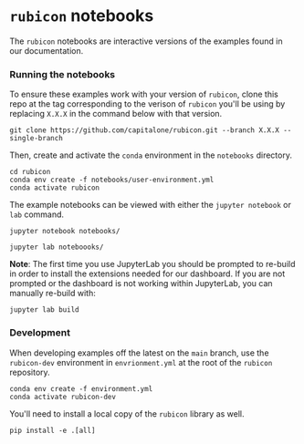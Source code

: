 # `rubicon` notebooks

The `rubicon` notebooks are interactive versions of the examples found in our
documentation.

### Running the notebooks

To ensure these examples work with your version of `rubicon`, clone this repo
at the tag corresponding to the verison of `rubicon` you'll be using by replacing
`X.X.X` in the command below with that version.

```
git clone https://github.com/capitalone/rubicon.git --branch X.X.X --single-branch
```

Then, create and activate the `conda` environment in the `notebooks` directory.

```
cd rubicon
conda env create -f notebooks/user-environment.yml
conda activate rubicon
```

The example notebooks can be viewed with either the `jupyter notebook` or `lab`
command.

```
jupyter notebook notebooks/
```

```
jupyter lab noteboooks/
```

**Note**: The first time you use JupyterLab you should be prompted to re-build
in order to install the extensions needed for our dashboard. If you are not
prompted or the dashboard is not working within JupyterLab, you can manually
re-build with:

```
jupyter lab build
```

### Development

When developing examples off the latest on the `main` branch, use the `rubicon-dev`
environment in `envrionment.yml` at the root of the `rubicon` repository.

```
conda env create -f environment.yml
conda activate rubicon-dev
```

You'll need to install a local copy of the `rubicon` library as well.

```
pip install -e .[all]
```
